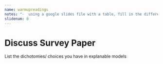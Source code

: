```yaml
---
name: warmupreadings
notes: "-  using a google slides file with a table, fill in the different types of comparisons that you came across in the reading"
slidenum: 8
---
```

# Discuss Survey Paper
List the dichotomies/ choices you have in explanable models